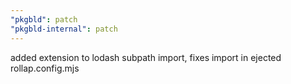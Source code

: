 ```yaml
---
"pkgbld": patch
"pkgbld-internal": patch
---
```


added extension to lodash subpath import, fixes import in ejected rollap.config.mjs
